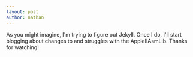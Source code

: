```yaml
---
layout: post
author: nathan
---
```

As you might imagine, I'm trying to figure out Jekyll. Once I do, I'll start blogging about changes to and struggles with the AppleIIAsmLib. Thanks for watching!
